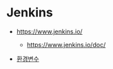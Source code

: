 # Jenkins

- <https://www.jenkins.io/>
  - <https://www.jenkins.io/doc/>

- [환경변수](https://www.jenkins.io/doc/book/pipeline/jenkinsfile/#using-environment-variables)